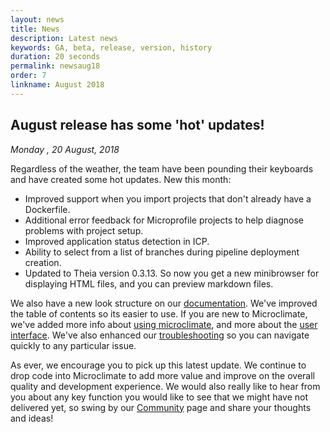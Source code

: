 ```yaml
---
layout: news
title: News
description: Latest news
keywords: GA, beta, release, version, history
duration: 20 seconds
permalink: newsaug18
order: 7
linkname: August 2018
---
```


## August release has some 'hot' updates!

*Monday , 20 August, 2018*

Regardless of the weather, the team have been pounding their keyboards and have created some hot updates. New this month:

- Improved support when you import projects that don't already have a Dockerfile.
- Additional error feedback for Microprofile projects to help diagnose problems with project setup.
- Improved application status detection in ICP.
- Ability to select from a list of branches during pipeline deployment creation.
- Updated to Theia version 0.3.13. So now you get a new minibrowser for displaying HTML files, and you can preview markdown files.

We also have a new look structure on our [documentation](documentation). We've improved the table of contents so its easier to use. If you are new to Microclimate, we've added more info about [using microclimate](usingmicroclimate), and more about the [user interface](projectlist). We've also enhanced our [troubleshooting](troubleshooting) so you can navigate quickly to any particular issue.

As ever, we encourage you to pick up this latest update. We continue to drop code into Microclimate to add more value and improve on the overall quality and development experience. We would also really like to hear from you about any key function you would like to see that we might have not delivered yet, so swing by our [Community](community) page and share your thoughts and ideas!
